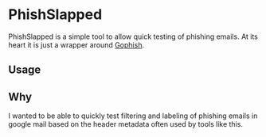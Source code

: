 # PhishSlapped

PhishSlapped is a simple tool to allow quick testing of phishing emails. At its heart it is just a wrapper around [Gophish](https://getgophish.com/).

## Usage


## Why

I wanted to be able to quickly test filtering and labeling of phishing emails in google mail based on the header metadata often used by tools like this.